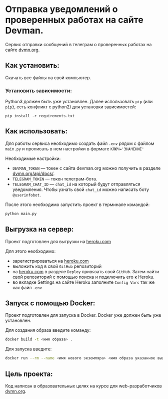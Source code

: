 # Отправка уведомлений о проверенных работах на сайте Devman.

Сервис отправки сообщений в телеграм о проверенных работах на сайте [dvmn.org](https://dvmn.org/).

## Как установить:

Скачать все файлы на свой компьютер. 

### Установить зависимости:

Python3 должен быть уже установлен. Далее использовать `pip` (или `pip3`, есть
конфликт с python2) для установки зависимостей:

```
pip install -r requirements.txt
```

## Как использовать:

Для работы сервиса необходимо создать файл `.env` рядом с файлом `main.py` и прописать
в нем настройки в формате `КЛЮЧ='ЗНАЧЕНИЕ'`

Необходимые настройки:
- `DEVMAN_TOKEN` — токен с сайта devman.org можно получить в разделе
[dvmn.org/api/docs/](https://dvmn.org/api/docs/).
- `TELEGRAM_TOKEN` — токен телеграм-бота.
- `TELEGRAM_CHAT_ID` — `chat_id` на который будут отправляться уведомления. Чтобы узнать свой 
`chat_id` можно написать боту `@userinfobot`.

После этого необходимо запустить проект в терминале командой:

```sh
python main.py
```

## Выгрузка на сервер:
Проект подготовлен для выгрузки на [heroku.com](https://heroku.com)

Для этого необходимо: 
* зарегистрироваться на [heroku.com](https://id.heroku.com/login)
* выложить код в свой `GitHub` репозиторий
* на [heroku.com](https://heroku.com) в разделе `Deploy` привязать свой `GitHub`.
Затем найти свой репозиторий с помощью поиска и подключить его к Heroku.
* во вкладке Settings на сайте Heroku заполните `Config Vars` так же как файл `.env`

## Запуск с помощью Docker:
Проект подготовлен для запуска в Docker. Docker уже должен быть уже 
установлен.

Для создания образа введите команду:
```sh
docker build -t <имя образа> .     
```

Для запуска введите:
```sh
docker run --rm --name <имя нового экземляра> <имя образа указанное выше>  
```

## Цель проекта:

Код написан в образовательных целях на курсе для
web-разработчиков [dvmn.org](https://dvmn.org/).
